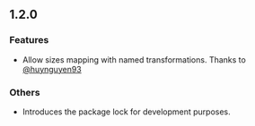 ## 1.2.0

### Features

- Allow sizes mapping with named transformations. Thanks to [@huynguyen93](https://github.com/huynguyen93)

### Others

- Introduces the package lock for development purposes.
